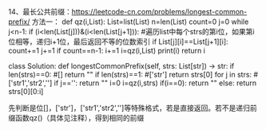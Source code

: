 14、最长公共前缀：https://leetcode-cn.com/problems/longest-common-prefix/
方法一：
def qz(i,List):
    List=list(List)
    n=len(List)
    count=0
    j=0
    while j<n-1:
        if (i<len(List[j]))&(i<len(List[j+1])):  #遍历list中每个strs的第i位，如果第i位相等，递归i+1位，最后返回不等的位数索引
            if List[j][i]==List[j+1][i]:
                count+=1
        j+=1
    if count==n-1:
        i+=1
        i=qz(i,List)
    print(i)
    return i

class Solution:
    def longestCommonPrefix(self, strs: List[str]) -> str:
        if len(strs)==0: #[]
            return ""
        if len(strs)==1:  #['str']
            return strs[0]
        for j in strs:   #['str1','str2','']
            if j=='':
                return ""
        i=0
        i=qz(i,strs)
        if(i==0):
            return ""
        else:
            return strs[0][0:i]

先判断是位[]，['str']，['str1','str2','']等特殊格式，若是直接返回。若不是递归前缀函数qz()（具体见注释），得到相同的前缀

